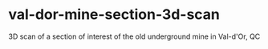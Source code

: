 # val-dor-mine-section-3d-scan
3D scan of a section of interest of the old underground mine in Val-d'Or, QC

